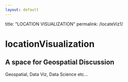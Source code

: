 ```yaml
---
layout: default
---
```

title: "LOCATION VISUALIZATION"
permalink: /locateViz1/

# locationVisualization
## A space for Geospatial Discussion
Geospatial, Data Viz, Data Science etc...
